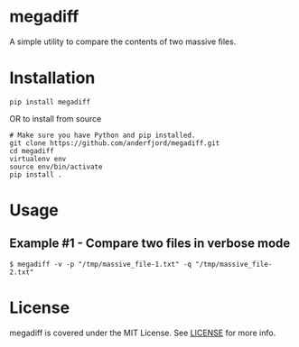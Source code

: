 # megadiff
A simple utility to compare the contents of two massive files.

# Installation

```
pip install megadiff
```

OR to install from source

```
# Make sure you have Python and pip installed.
git clone https://github.com/anderfjord/megadiff.git
cd megadiff
virtualenv env
source env/bin/activate
pip install .
```

# Usage

## Example #1 - Compare two files in verbose mode
```
$ megadiff -v -p "/tmp/massive_file-1.txt" -q "/tmp/massive_file-2.txt"
```

# License
megadiff is covered under the MIT License.  See [LICENSE](LICENSE) for more info.
